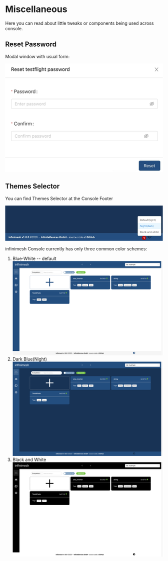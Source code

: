 # Miscellaneous

Here you can read about little tweaks or components being used across console.

## Reset Password

Modal window with usual form:

![Reset-Password](Images/miscellaneous/reset-password.jpg?raw=true)

## Themes Selector

You can find Themes Selector at the Console Footer

![Themes-Selector](Images/miscellaneous/themes-selector.jpg?raw=true)

infinimesh Console currently has only three common color schemes:

1. Blue-White -- default
    ![Default Theme](Images/miscellaneous/themes/default.png?raw=true)
2. Dark Blue(Night)
    ![night Theme](Images/miscellaneous/themes/night.png?raw=true)
3. Black and White
    ![Black and White Theme](Images/miscellaneous/themes/black-and-white.png?raw=true)